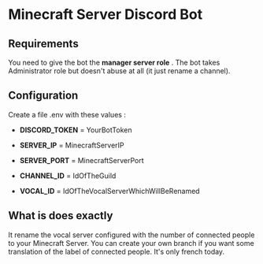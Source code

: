 # Minecraft Server Discord Bot

## Requirements

You need to give the bot the **manager server role** .
The bot takes Administrator role but doesn't abuse at all (it just rename a channel).

## Configuration

Create a file .env with these values :
  - **DISCORD_TOKEN** = YourBotToken
  
  - **SERVER_IP** = MinecraftServerIP
  
  - **SERVER_PORT** = MinecraftServerPort
  
  - **CHANNEL_ID** = IdOfTheGuild
  
  - **VOCAL_ID** = IdOfTheVocalServerWhichWillBeRenamed

## What is does exactly

It rename the vocal server configured with the number of connected people to your Minecraft Server.
You can create your own branch if you want some translation of the label of connected people. It's only french today.
